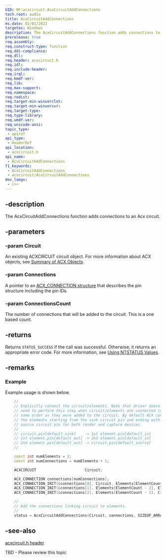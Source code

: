 ```yaml
---
UID: NF:acxcircuit.AcxCircuitAddConnections
tech.root: audio
title: AcxCircuitAddConnections
ms.date: 02/01/2022
targetos: Windows
description: The AcxCircuitAddConnections function adds connections to an Acx circuit. 
prerelease: true
req.assembly: 
req.construct-type: function
req.ddi-compliance: 
req.dll: 
req.header: acxcircuit.h
req.idl: 
req.include-header: 
req.irql: 
req.kmdf-ver: 
req.lib: 
req.max-support: 
req.namespace: 
req.redist: 
req.target-min-winverclnt: 
req.target-min-winversvr: 
req.target-type: 
req.type-library: 
req.umdf-ver: 
req.unicode-ansi: 
topic_type:
 - apiref
api_type:
 - HeaderDef
api_location:
 - acxcircuit.h
api_name:
 - AcxCircuitAddConnections
f1_keywords:
 - AcxCircuitAddConnections
 - acxcircuit/AcxCircuitAddConnections
dev_langs:
 - c++
---
```


## -description

The AcxCircuitAddConnections function adds connections to an Acx circuit. 

## -parameters

### -param Circuit

An existing ACXCIRCUIT circuit object.  For more information about ACX objects, see [Summary of ACX Objects](/windows-hardware/drivers/audio/acx-summary-of-objects).
  
### -param Connections

A pointer to an [ACX_CONNECTION structure](/windows-hardware/drivers/ddi/acxrequest/acxpin/ns-acxpin-acx_connection) that describes the pin structure including the pin IDs. 

### -param ConnectionsCount

The number of connections that will be added to the circuit. This is a one based count.

## -returns

Returns `STATUS_SUCCESS` if the call was successful. Otherwise, it returns an appropriate error code. For more information, see [Using NTSTATUS Values](/windows-hardware/drivers/kernel/using-ntstatus-values).

## -remarks

### Example

Example usage is shown below.

```cpp
    //
    // Explicitly connect the circuit/elements. Note that driver doesn't 
    // need to perform this step when circuit/elements are connected in the 
    // same order as they were added to the circuit. By default ACX connects
    // the elements starting from the sink circuit pin and ending with the 
    // source circuit pin for both render and capture devices.
    //
    // circuit.pin[default_sink]    -> 1st element.pin[default_in]
    // 1st element.pin[default_out] -> 2nd element.pin[default_in]
    // 2nd element.pin[default_out] -> circuit.pin[default_source]
    //

    const int numElements = 2;
    const int numConnections = numElements + 1;

    ACXCIRCUIT                      Circuit;

    ACX_CONNECTION connections[numConnections];
    ACX_CONNECTION_INIT(&connections[0], Circuit, Elements[ElementCount - 2]);
    ACX_CONNECTION_INIT(&connections[1], Elements[ElementCount - 2], Elements[ElementCount - 1]);
    ACX_CONNECTION_INIT(&connections[2], Elements[ElementCount - 1], Circuit);

    //
    // Add the connections linking circuit to elements.
    //
    status = AcxCircuitAddConnections(Circuit, connections, SIZEOF_ARRAY(connections));
```

## -see-also

[acxcircuit.h header](index.md)

TBD - Please review this topic